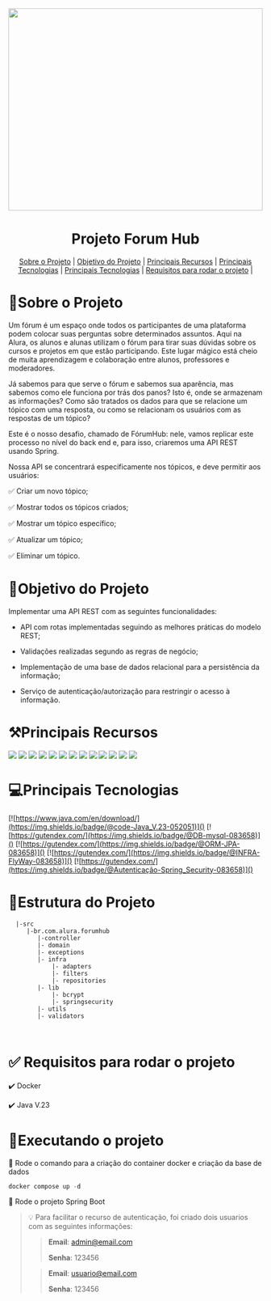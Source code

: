 
<img loading="lazy" src="https://img.freepik.com/vetores-gratis/colecao-de-personagens-com-bolhas-do-discurso-da-cor_1284-1215.jpg?semt=ais_hybrid" height="400" width="100%"/>
<h1 align="center">
     Projeto Forum Hub
</h1>

  <p align="center">
    <a href="#sobre-o-projeto">Sobre o Projeto</a> |
    <a href="#objetivo-do-projeto">Objetivo do Projeto</a> |
    <a href="#principais-recursos">Principais Recursos</a> |
    <a href="#principais-tecnologias">Principais Tecnologias</a> |
    <a href="#estrutura-do-projeto">Principais Tecnologias</a> |
    <a href="#requisitos-para-rodar-o-projeto">Requisitos para rodar o projeto</a> |

</p>


# 📒Sobre o Projeto
Um fórum é um espaço onde todos os participantes de uma plataforma podem colocar suas perguntas sobre determinados assuntos. Aqui na Alura, os alunos e alunas utilizam o fórum para tirar suas dúvidas sobre os cursos e projetos em que estão participando. Este lugar mágico está cheio de muita aprendizagem e colaboração entre alunos, professores e moderadores.

Já sabemos para que serve o fórum e sabemos sua aparência, mas sabemos como ele funciona por trás dos panos? Isto é, onde se armazenam as informações? Como são tratados os dados para que se relacione um tópico com uma resposta, ou como se relacionam os usuários com as respostas de um tópico?

Este é o nosso desafio, chamado de FórumHub: nele, vamos replicar este processo no nível do back end e, para isso, criaremos uma API REST usando Spring.

Nossa API se concentrará especificamente nos tópicos, e deve permitir aos usuários:

✅ Criar um novo tópico;

✅ Mostrar todos os tópicos criados;

✅ Mostrar um tópico específico;

✅ Atualizar um tópico;

✅ Eliminar um tópico.



# 🎯Objetivo do Projeto

Implementar uma API REST com as seguintes funcionalidades:

- API com rotas implementadas seguindo as melhores práticas do modelo REST;

- Validações realizadas segundo as regras de negócio;

- Implementação de uma base de dados relacional para a persistência da informação;

- Serviço de autenticação/autorização para restringir o acesso à informação.


# ⚒️Principais Recursos

[![](https://img.shields.io/badge/Configuração_do_ambiente_Java-052051)]()
[![](https://img.shields.io/badge/Configuração_Spring_Boot-052051)]()
[![](https://img.shields.io/badge/Autenticação_com_JWT-052051)]()
[![](https://img.shields.io/badge/Aplicação_de_filtro_nas_requisições-052051)]()
[![](https://img.shields.io/badge/Criação_de_topicos-052051)]()
[![](https://img.shields.io/badge/Edição_de_topicos-052051)]()
[![](https://img.shields.io/badge/Exclusao_de_topicos-052051)]()
[![](https://img.shields.io/badge/Pesquisa_de_topicos-052051)]()
[![](https://img.shields.io/badge/Padrao_de_Projeto_MVC-052051)]()
[![](https://img.shields.io/badge/Padrao_de_Projeto_MVC-052051)]()
[![](https://img.shields.io/badge/Consultas_Derevadas-052051)]()
[![](https://img.shields.io/badge/Docker-052051)]()
[![](https://img.shields.io/badge/Migrations-052051)]()




# 💻Principais Tecnologias

[![https://www.java.com/en/download/](https://img.shields.io/badge/@code-Java_V.23-052051)]()
[![https://gutendex.com/](https://img.shields.io/badge/@DB-mysql-083658)]()
[![https://gutendex.com/](https://img.shields.io/badge/@ORM-JPA-083658)]()
[![https://gutendex.com/](https://img.shields.io/badge/@INFRA-FlyWay-083658)]()
[![https://gutendex.com/](https://img.shields.io/badge/@Autenticação-Spring_Security-083658)]()



# 📂Estrutura do Projeto

```
  |-src
     |-br.com.alura.forumhub
        |-controller
        |- domain
        |- exceptions
        |- infra
            |- adapters
            |- filters
            |- repositories
        |- lib
            |- bcrypt
            |- springsecurity
        |- utils
        |- validators
            
            

```

# ✅ Requisitos para rodar o projeto

✔️ Docker

✔️ Java V.23

 

# 🚀Executando o projeto

👣 Rode o comando para a criação do container docker e criação da base de dados
```java
docker compose up -d
```
👣 Rode o projeto Spring Boot

> 💡 Para facilitar o recurso de autenticação, foi criado dois usuarios com as seguintes informações:
>   
> > **Email**: admin@email.com
> >
> >**Senha**: 123456
> 
>  > **Email**: usuario@email.com
> >
>  > **Senha**: 123456
 

